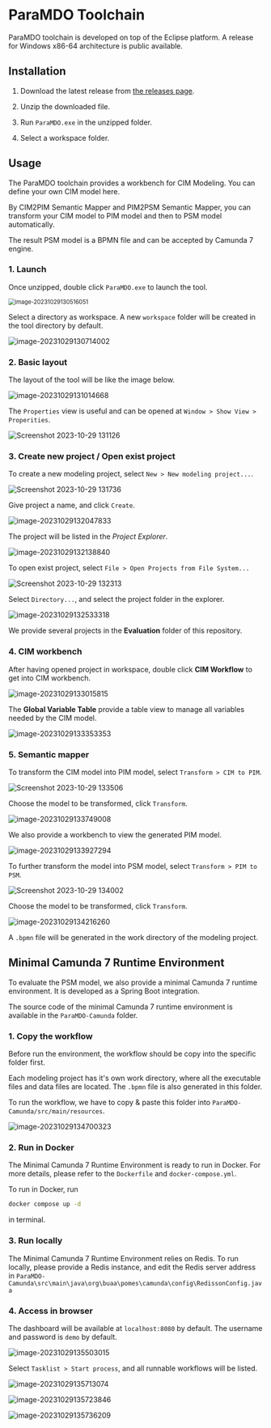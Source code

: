 # ParaMDO Toolchain

ParaMDO toolchain is developed on top of the Eclipse platform. A release for Windows x86-64 architecture is public available.

## Installation

1. Download the latest release from [the releases page](https://github.com/DarkestSky/ParaMDO/releases).

2. Unzip the downloaded file.

3. Run `ParaMDO.exe` in the unzipped folder.

4. Select a workspace folder.

## Usage

The ParaMDO toolchain provides a workbench for CIM Modeling. You can define your own CIM model here.

By CIM2PIM Semantic Mapper and PIM2PSM Semantic Mapper, you can transform your CIM model to PIM model and then to PSM model automatically.

The result PSM model is a BPMN file and can be accepted by Camunda 7 engine.

### 1. Launch

Once unzipped, double click `ParaMDO.exe` to launch the tool.

<img src="assets/image-20231029130516051.png" alt="image-20231029130516051" style="zoom: 80%;" />

Select a directory as workspace. A new `workspace` folder will be created in the tool directory by default.

![image-20231029130714002](assets/image-20231029130714002.png)

### 2. Basic layout

The layout of the tool will be like the image below.

![image-20231029131014668](assets/image-20231029131014668.png)

The `Properties` view is useful and can be opened at `Window > Show View > Properities`.

<img src="assets/Screenshot 2023-10-29 131126.png" alt="Screenshot 2023-10-29 131126" />

### 3. Create new project / Open exist project

To create a new modeling project, select `New > New modeling project...`.

<img src="assets/Screenshot 2023-10-29 131736.png" alt="Screenshot 2023-10-29 131736" />

Give project a name, and click `Create`.

![image-20231029132047833](assets/image-20231029132047833.png)

The project will be listed in the *Project Explorer*.

![image-20231029132138840](assets/image-20231029132138840.png)

To open exist project, select `File > Open Projects from File System...`

<img src="assets/Screenshot 2023-10-29 132313.png" alt="Screenshot 2023-10-29 132313" />

Select `Directory...`, and select the project folder in the explorer.

![image-20231029132533318](assets/image-20231029132533318.png)

We provide several projects in the **Evaluation** folder of this repository.

### 4. CIM workbench

After having opened project in workspace, double click **CIM Workflow** to get into CIM workbench.

![image-20231029133015815](assets/image-20231029133015815.png)

The **Global Variable Table** provide a table view to manage all variables needed by the CIM model.

![image-20231029133353353](assets/image-20231029133353353.png)

### 5. Semantic mapper

To transform the CIM model into PIM model, select `Transform > CIM to PIM`.

<img src="assets/Screenshot 2023-10-29 133506.png" alt="Screenshot 2023-10-29 133506" />

Choose the model to be transformed, click `Transform`.

![image-20231029133749008](assets/image-20231029133749008.png)

We also provide a workbench to view the generated PIM model.

![image-20231029133927294](assets/image-20231029133927294.png)

To further transform the model into PSM model, select `Transform > PIM to PSM`.

<img src="assets/Screenshot 2023-10-29 134002.png" alt="Screenshot 2023-10-29 134002" />

Choose the model to be transformed, click `Transform`.

![image-20231029134216260](assets/image-20231029134216260.png)

A `.bpmn` file will be generated in the work directory of the modeling project.

## Minimal Camunda 7 Runtime Environment

To evaluate the PSM model, we also provide a minimal Camunda 7 runtime environment. It is developed as a Spring Boot integration.

The source code of the minimal Camunda 7 runtime environment is available in the `ParaMDO-Camunda` folder.

### 1. Copy the workflow

Before run the environment, the workflow should be copy into the specific folder first.

Each modeling project has it's own work directory, where all the executable files and data files are located. The `.bpmn` file is also generated in this folder.

To run the workflow, we have to copy & paste this folder into `ParaMDO-Camunda/src/main/resources`.

![image-20231029134700323](assets/image-20231029134700323.png)

### 2. Run in Docker

The Minimal Camunda 7 Runtime Environment is ready to run in Docker. For more details, please refer to the `Dockerfile` and `docker-compose.yml`.

To run in Docker, run

```bash
docker compose up -d
```

in terminal.

### 3. Run locally

The Minimal Camunda 7 Runtime Environment relies on Redis. To run locally, please provide a Redis instance, and edit the Redis server address in `ParaMDO-Camunda\src\main\java\org\buaa\pomes\camunda\config\RedissonConfig.java`

### 4. Access in browser

The dashboard will be available at `localhost:8080` by default. The username and password is `demo` by default.

![image-20231029135503015](assets/image-20231029135503015.png)

Select `Tasklist > Start process`, and all runnable workflows will be listed.

![image-20231029135713074](assets/image-20231029135713074.png)

![image-20231029135723846](assets/image-20231029135723846.png)

![image-20231029135736209](assets/image-20231029135736209.png)

